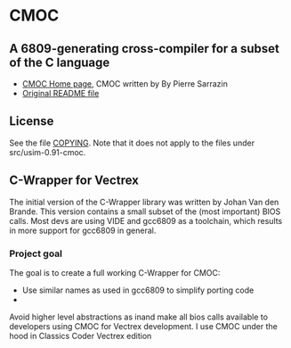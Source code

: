 # CMOC
## A 6809-generating cross-compiler for a subset of the C language

* [CMOC Home page](http://sarrazip.com/dev/cmoc.html), CMOC written by By Pierre Sarrazin
* [Original README file](README_ORIGINAL)


## License

See the file [COPYING](COPYING). Note that it does not apply to the files
under src/usim-0.91-cmoc.


## C-Wrapper for Vectrex
The initial version of the C-Wrapper library was written by Johan Van den Brande.
This version contains a small subset of the (most important) BIOS calls.
Most devs are using VIDE and gcc6809 as a toolchain, which results in more support for gcc6809 in general.

### Project goal
The goal is to create a full working C-Wrapper for CMOC:

* Use similar names as used in gcc6809 to simplify porting code
* 
Avoid higher level abstractions as inand make all bios calls available to developers using CMOC for Vectrex development.
I use CMOC under the hood in Classics Coder Vectrex edition
